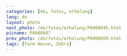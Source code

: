 ```yaml
---
categories: [de, fotos, erholung]
lang: de
layout: photo
next_photo: /de/fotos/erholung/P0000045.html
picname: P0000047
prev_photo: /de/fotos/erholung/P0000059.html
tags: [Farm House, Zebra]
---
```

